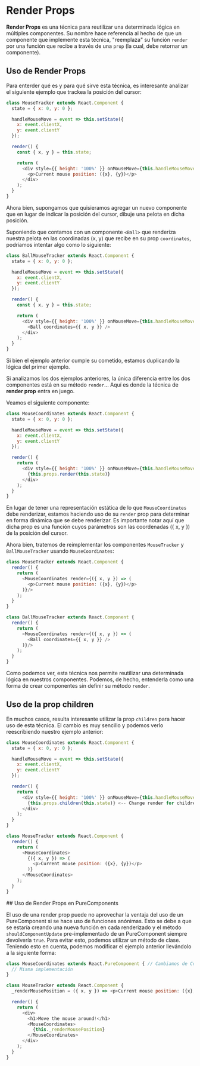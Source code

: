 # Render Props

**Render Props** es una técnica para reutilizar una determinada lógica en múltiples componentes. Su nombre hace referencia al hecho de que un componente que implemente esta técnica, "reemplaza" su función `render` por una función que recibe a través de una `prop` (la cual, debe retornar un componente).

## Uso de Render Props

Para enterder qué es y para qué sirve esta técnica, es interesante analizar el siguiente ejemplo que trackea la posición del cursor:

```javascript
class MouseTracker extends React.Component {
  state = { x: 0, y: 0 };

  handleMouseMove = event => this.setState({
    x: event.clientX,
    y: event.clientY
  });

  render() {
    const { x, y } = this.state;

    return (
      <div style={{ height: '100%' }} onMouseMove={this.handleMouseMove}>
        <p>Current mouse position: ({x}, {y})</p>
      </div>
    );
  }
}
```

Ahora bien, supongamos que quisieramos agregar un nuevo componente que en lugar de indicar la posición del cursor, dibuje una pelota en dicha posición.

Suponiendo que contamos con un componente `<Ball>` que renderiza nuestra pelota en las coordinadas (x, y) que recibe en su prop `coordinates`, podríamos intentar algo como lo siguiente:

```javascript
class BallMouseTracker extends React.Component {
  state = { x: 0, y: 0 };

  handleMouseMove = event => this.setState({
    x: event.clientX,
    y: event.clientY
  });

  render() {
    const { x, y } = this.state;

    return (
      <div style={{ height: '100%' }} onMouseMove={this.handleMouseMove}>
        <Ball coordinates={{ x, y }} />
      </div>
    );
  }
}
```

Si bien el ejemplo anterior cumple su cometido, estamos duplicando la lógica del primer ejemplo.

Si analizamos los dos ejemplos anteriores, la única diferencia entre los dos componentes está en su método `render`... Aquí es donde la técnica de **render prop** entra en juego.

Veamos el siguiente componente:

```javascript
class MouseCoordinates extends React.Component {
  state = { x: 0, y: 0 };

  handleMouseMove = event => this.setState({
    x: event.clientX,
    y: event.clientY
  });

  render() {
    return (
      <div style={{ height: '100%' }} onMouseMove={this.handleMouseMove}>
        {this.props.render(this.state)}
      </div>
    );
  }
}
```

En lugar de tener una representación estática de lo que `MouseCoordinates` debe renderizar, estamos haciendo uso de su `render` prop para determinar en forma dinámica que se debe renderizar. Es importante notar aquí que dicha prop es una función cuyos parámetros son las coordenadas ({ x, y }) de la posición del cursor.

Ahora bien, tratemos de reimplementar los componentes `MouseTracker` y `BallMouseTracker` usando `MouseCoordinates`:

```javascript
class MouseTracker extends React.Component {
  render() {
    return (
      <MouseCoordinates render={({ x, y }) => (
        <p>Current mouse position: ({x}, {y})</p>
      )}/>
    );
  }
}

class BallMouseTracker extends React.Component {
  render() {
    return (
      <MouseCoordinates render={({ x, y }) => (
        <Ball coordinates={{ x, y }} />
      )}/>
    );
  }
}
```

Como podemos ver, esta técnica nos permite reutilizar una determinada lógica en nuestros componentes. Podemos, de hecho, entenderla como una forma de crear componentes sin definir su método `render`.

## Uso de la prop children

En muchos casos, resulta interesante utilizar la prop `children` para hacer uso de esta técnica. El cambio es muy sencillo y podemos verlo reescribiendo nuestro ejemplo anterior:

```javascript
class MouseCoordinates extends React.Component {
  state = { x: 0, y: 0 };

  handleMouseMove = event => this.setState({
    x: event.clientX,
    y: event.clientY
  });

  render() {
    return (
      <div style={{ height: '100%' }} onMouseMove={this.handleMouseMove}>
        {this.props.children(this.state)} <-- Change render for children
      </div>
    );
  }
}
```

```javascript
class MouseTracker extends React.Component {
  render() {
    return (
      <MouseCoordinates>
        {({ x, y }) => (
          <p>Current mouse position: ({x}, {y})</p>
        )}
      </MouseCoordinates>
    );
  }
}
```

## Uso de Render Props en PureComponents

El uso de una render prop puede no aprovechar la ventaja del uso de un PureComponent si se hace uso de funciones anónimas. Esto se debe a que se estaría creando una nueva función en cada renderizado y el método `shouldComponentUpdate` pre-implementado de un PureComponent siempre devolvería `true`. Para evitar esto, podemos utilizar un método de clase. Teniendo esto en cuenta, podemos modificar el ejemplo anterior llevándolo a la siguiente forma:

```javascript
class MouseCoordinates extends React.PureComponent { // Cambiamos de Component a PureComponent
  // Misma implementación
}

class MouseTracker extends React.Component {
  _renderMousePosition = ({ x, y }) => <p>Current mouse position: ({x}, {y})</p>;

  render() {
    return (
      <div>
        <h1>Move the mouse around!</h1>
        <MouseCoordinates>
          {this._renderMousePosition}
        </MouseCoordinates>
      </div>
    );
  }
}
```
